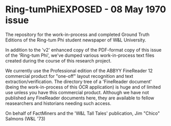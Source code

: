 # Ring-tumPhiEXPOSED - 08 May 1970 issue
The repository for the work-in-process and completed Ground Truth Editions of the Ring-tum Phi student newspaper of W&amp;L University.

In addition to the 'v2' enhanced copy of the PDF-format copy of this issue of the 'Ring-tum Phi', we've dumped various work-in-process text files created during the course of this research project.

We currently use the Professional edition of the ABBYY FineReader 12 commercial product for "one-off" layout recognition and text extraction/verification. The directory tree of a 'FineReader document' (being the work-in-process of this OCR application) is huge and of limited use unless you have this commercial product. Although we have not published any FineReader documents here, they are available to fellow reasearchers and historians needing such access.

On behalf of FactMiners and the 'W&L Tall Tales' publication,
Jim "Chico" Salmons (W&L '73)
